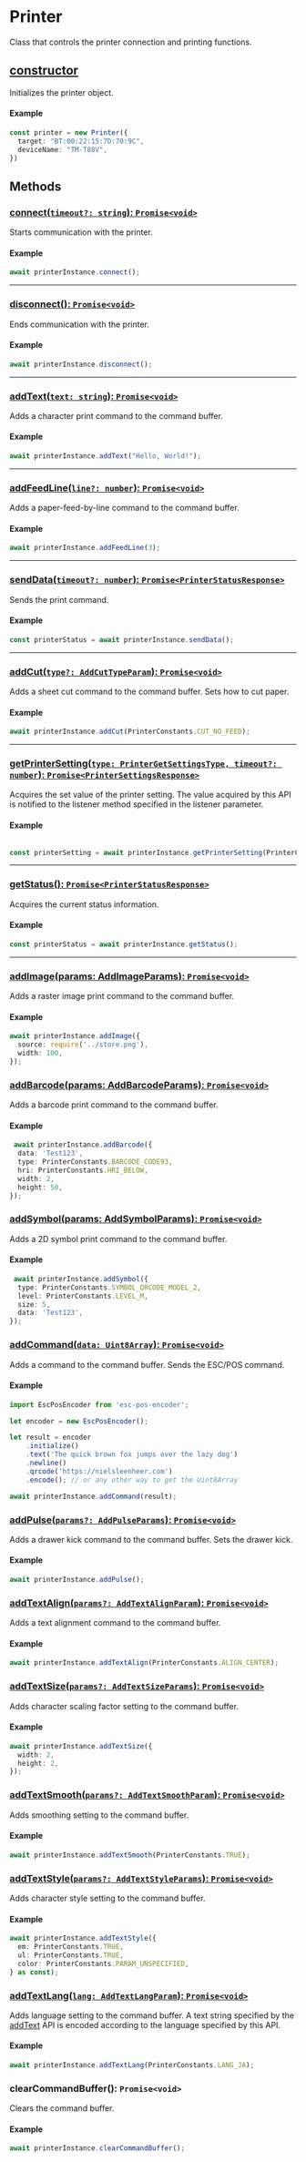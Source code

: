 # Printer

Class that controls the printer connection and printing functions.

## [constructor](./constructor.md)

Initializes the printer object.

#### Example

```typescript
const printer = new Printer({
  target: "BT:00:22:15:7D:70:9C",
  deviceName: "TM-T88V",
})
```

## Methods

### [connect(`timeout?: string`): `Promise<void>`](./connect.md)

Starts communication with the printer.

#### Example

```typescript
await printerInstance.connect();
```
---

### [disconnect(): `Promise<void>`](./disconnect.md)

Ends communication with the printer.

#### Example

```typescript
await printerInstance.disconnect();
```
---
### [addText(`text: string`): `Promise<void>`](./addText.md)

Adds a character print command to the command buffer.

#### Example

```typescript
await printerInstance.addText("Hello, World!");
```
---
### [addFeedLine(`line?: number`): `Promise<void>`](./addFeedLine.md)

Adds a paper-feed-by-line command to the command buffer.

#### Example

```typescript
await printerInstance.addFeedLine(3);
```

---
### [sendData(`timeout?: number`): `Promise<PrinterStatusResponse>`](./sendData.md)

Sends the print command.

#### Example

```typescript
const printerStatus = await printerInstance.sendData();
```
---

### [addCut(`type?: AddCutTypeParam`): `Promise<void>`](./addCut.md)

Adds a sheet cut command to the command buffer.
Sets how to cut paper.

#### Example

```typescript
await printerInstance.addCut(PrinterConstants.CUT_NO_FEED);
```

___
### [getPrinterSetting(`type: PrinterGetSettingsType, timeout?: number`): `Promise<PrinterSettingsResponse>`](./getPrinterSetting.md)

Acquires the set value of the printer setting.
The value acquired by this API is notified to the listener method specified in the listener parameter.

#### Example

```typescript

const printerSetting = await printerInstance.getPrinterSetting(PrinterConstants.PRINTER_SETTING_PAPERWIDTH);
```

___
### [getStatus(): `Promise<PrinterStatusResponse>`](./getStatus.md)

Acquires the current status information.

#### Example

```typescript
const printerStatus = await printerInstance.getStatus();
```
---

### [addImage(params: AddImageParams): `Promise<void>`](./addImage.md)

Adds a raster image print command to the command buffer.

#### Example

```typescript
await printerInstance.addImage({
  source: require('../store.png'),
  width: 100,
});
```


### [addBarcode(params: AddBarcodeParams): `Promise<void>`](./addBarcode.md)

Adds a barcode print command to the command buffer.

#### Example

```typescript
 await printerInstance.addBarcode({
  data: 'Test123',
  type: PrinterConstants.BARCODE_CODE93,
  hri: PrinterConstants.HRI_BELOW,
  width: 2,
  height: 50,
});
```

### [addSymbol(params: AddSymbolParams): `Promise<void>`](./addSymbol.md)

Adds a 2D symbol print command to the command buffer.

#### Example

```typescript
 await printerInstance.addSymbol({
  type: PrinterConstants.SYMBOL_QRCODE_MODEL_2,
  level: PrinterConstants.LEVEL_M,
  size: 5,
  data: 'Test123',
});
```

### [addCommand(`data: Uint8Array`): `Promise<void>`](./addCommand.md)

Adds a command to the command buffer. Sends the ESC/POS command.

#### Example

```typescript
import EscPosEncoder from 'esc-pos-encoder';

let encoder = new EscPosEncoder();

let result = encoder
    .initialize()
    .text('The quick brown fox jumps over the lazy dog')
    .newline()
    .qrcode('https://nielsleenheer.com')
    .encode(); // or any other way to get the Uint8Array

await printerInstance.addCommand(result);
```

### [addPulse(`params?: AddPulseParams`): `Promise<void>`](./addPulse.md)

Adds a drawer kick command to the command buffer. Sets the drawer kick.

#### Example

```typescript
await printerInstance.addPulse();
```

### [addTextAlign(`params?: AddTextAlignParam`): `Promise<void>`](./addTextAlign.md)

Adds a text alignment command to the command buffer.

#### Example

```typescript
await printerInstance.addTextAlign(PrinterConstants.ALIGN_CENTER);
```

### [addTextSize(`params?: AddTextSizeParams`): `Promise<void>`](./addTextSize.md)

Adds character scaling factor setting to the command buffer.

#### Example

```typescript
await printerInstance.addTextSize({
  width: 2,
  height: 2,
});
```

### [addTextSmooth(`params?: AddTextSmoothParam`): `Promise<void>`](./addTextSmooth.md)

Adds smoothing setting to the command buffer.

#### Example

```typescript
await printerInstance.addTextSmooth(PrinterConstants.TRUE);
```

### [addTextStyle(`params?: AddTextStyleParams`): `Promise<void>`](./addTextStyle.md)

Adds character style setting to the command buffer.

#### Example

```typescript
await printerInstance.addTextStyle({
  em: PrinterConstants.TRUE,
  ul: PrinterConstants.TRUE,
  color: PrinterConstants.PARAM_UNSPECIFIED,
} as const);
```

### [addTextLang(`lang: AddTextLangParam`): `Promise<void>`](./addTextLang.md)

Adds language setting to the command buffer.
A text string specified by the [addText](./addText.md) API is encoded according to the language specified by this API.

#### Example

```typescript
await printerInstance.addTextLang(PrinterConstants.LANG_JA);
```

### clearCommandBuffer(): `Promise<void>`

Clears the command buffer.

#### Example

```typescript
await printerInstance.clearCommandBuffer();
```
